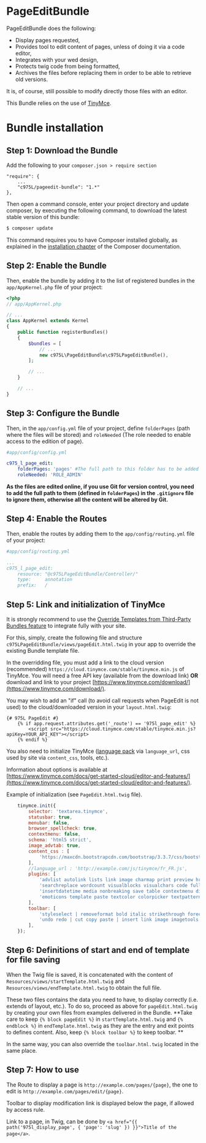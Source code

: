 PageEditBundle
==============

PageEditBundle does the following:

- Display pages requested,
- Provides tool to edit content of pages, unless of doing it via a code editor,
- Integrates with your wed design,
- Protects twig code from being formatted,
- Archives the files before replacing them in order to be able to retrieve old versions.

It is, of course, still possible to modify directly those files with an editor.

This Bundle relies on the use of [TinyMce](https://www.tinymce.com/).

Bundle installation
===================

Step 1: Download the Bundle
---------------------------
Add the following to your `composer.json > require section`
```
"require": {
    ...
    "c975L/pageedit-bundle": "1.*"
},
```
Then open a command console, enter your project directory and update composer, by executing the following command, to download the latest stable version of this bundle:

```bash
$ composer update
```

This command requires you to have Composer installed globally, as explained in the [installation chapter](https://getcomposer.org/doc/00-intro.md) of the Composer documentation.

Step 2: Enable the Bundle
-------------------------

Then, enable the bundle by adding it to the list of registered bundles in the `app/AppKernel.php` file of your project:

```php
<?php
// app/AppKernel.php

// ...
class AppKernel extends Kernel
{
    public function registerBundles()
    {
        $bundles = [
            // ...
            new c975L\PageEditBundle\c975LPageEditBundle(),
        ];

        // ...
    }

    // ...
}
```

Step 3: Configure the Bundle
----------------------------

Then, in the `app/config.yml` file of your project, define `folderPages` (path where the files will be stored) and `roleNeeded` (The role needed to enable access to the edition of page).

```yml
#app/config/config.yml

c975_l_page_edit:
    folderPages: 'pages' #The full path to this folder has to be added to .gitignore if Git is used
    roleNeeded: 'ROLE_ADMIN'
```

**As the files are edited online, if you use Git for version control, you need to add the full path to them (defined in `folderPages`) in the `.gitignore` file to ignore them, otherwise all the content will be altered by Git.**

Step 4: Enable the Routes
-------------------------

Then, enable the routes by adding them to the `app/config/routing.yml` file of your project:

```yml
#app/config/routing.yml

...
c975_l_page_edit:
    resource: "@c975LPageEditBundle/Controller/"
    type:     annotation
    prefix:   /
```

Step 5: Link and initialization of TinyMce
------------------------------------------

It is strongly recommend to use the [Override Templates from Third-Party Bundles feature](http://symfony.com/doc/current/templating/overriding.html) to integrate fully with your site.

For this, simply, create the following file and structure `c975LPageEditBundle/views/pageEdit.html.twig` in your app to override the existing Bundle template file.

In the overridding file, you must add a link to the cloud version (recommended) `https://cloud.tinymce.com/stable/tinymce.min.js` of TinyMce. You will need a free API key (available from the download link) **OR** download and link to your project [https://www.tinymce.com/download/](https://www.tinymce.com/download/).

You may wish to add an "if" call (to avoid call requests when PageEdit is not used) to the cloud/downloaded version in your `layout.html.twig`:
```twig
{# 975L PageEdit #}
    {% if app.request.attributes.get('_route') == '975l_page_edit' %}
        <script src="https://cloud.tinymce.com/stable/tinymce.min.js?apiKey=YOUR_API_KEY"></script>
    {% endif %}
```

You also need to initialize TinyMce ([language pack](https://www.tinymce.com/download/language-packages/) via `language_url`, css used by site via `content_css`, tools, etc.).

Information about options is available at [https://www.tinymce.com/docs/get-started-cloud/editor-and-features/](https://www.tinymce.com/docs/get-started-cloud/editor-and-features/).

Example of initialization (see `PageEdit.html.twig` file).

```javascript
    tinymce.init({
        selector: 'textarea.tinymce',
        statusbar: true,
        menubar: false,
        browser_spellcheck: true,
        contextmenu: false,
        schema: 'html5 strict',
        image_advtab: true,
        content_css : [
            'https://maxcdn.bootstrapcdn.com/bootstrap/3.3.7/css/bootstrap.min.css',
        ],
        //language_url : 'http://example.com/js/tinymce/fr_FR.js',
        plugins: [
            'advlist autolink lists link image charmap print preview hr anchor pagebreak',
            'searchreplace wordcount visualblocks visualchars code fullscreen',
            'insertdatetime media nonbreaking save table contextmenu directionality',
            'emoticons template paste textcolor colorpicker textpattern imagetools codesample toc help',
        ],
        toolbar: [
            'styleselect | removeformat bold italic strikethrough forecolor backcolor | alignleft aligncenter alignright alignjustify | bullist numlist outdent indent',
            'undo redo | cut copy paste | insert link image imagetools emoticons table | print preview code | fullscreen help',
        ],
    });
```

Step 6: Definitions of start and end of template for file saving
----------------------------------------------------------------

When the Twig file is saved, it is concatenated with the content of `Resources/views/startTemplate.html.twig` and `Resources/views/endTemplate.html.twig` to obtain the full file.

These two files contains the data you need to have, to display correctly (i.e. extends of layout, etc.). To do so, proceed as above for `pageEdit.html.twig` by creating your own files from examples delivered in the Bundle. **Take care to keep `{% block pageEdit %}` in `startTemplate.html.twig` and `{% endblock %}` in `endTemplate.html.twig` as they are the entry and exit points to defines content. Also, keep `{% block toolbar %}` to keep toolbar. **

In the same way, you can also override the `toolbar.html.twig` located in the same place.

Step 7: How to use
------------------

The Route to display a page is `http://example.com/pages/{page}`, the one to edit is `http://example.com/pages/edit/{page}`.

Toolbar to display modification link is displayed below the page, if allowed by access rule.

Link to a page, in Twig, can be done by `<a href="{{ path('975l_display_page', { 'page': 'slug' }) }}">Title of the page</a>`.
